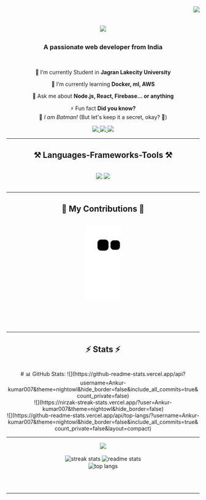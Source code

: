 <img align="right" src="https://visitor-badge.laobi.icu/badge?page_id=Ankur-kumar007.Ankur-kumar007" />

<h1 align="center">
    <img src="https://readme-typing-svg.herokuapp.com/?font=Righteous&size=35&center=true&vCenter=true&width=500&height=70&duration=4000&lines=Hi+There!+👋;+I'm+Ankur+kumar!;" />
</h1>

<h3 align="center">A passionate web developer from India </h3>

<br/>

<div align="center">
 
 🔭 I’m currently Student in **Jagran Lakecity University**
 
 🌱 I’m currently learning **Docker, ml, AWS**

💬 Ask me about **Node.js, React, Firebase... or anything**

⚡ Fun fact   **Did you know?**  
  🦇 *I am Batman!* (But let's keep it a secret, okay? 🤫)

 </div>
 
<div align="center"> 
  <a href="ankuranmol361@gmail.com">
    <img src="https://img.shields.io/badge/Gmail-333333?style=for-the-badge&logo=gmail&logoColor=red" />
    
  </a>
  <a href="https://www.linkedin.com/in/ankur-kumar-bb8451281/" target="_blank">
    <img src="https://img.shields.io/badge/LinkedIn-0077B5?style=for-the-badge&logo=linkedin&logoColor=white" target="_blank" />
  </a>
  <a href="working on" target="_blank">
     <img src="https://img.shields.io/badge/Portfolio-FF5722?style=for-the-badge&logo=todoist&logoColor=white" target="_blank" /> <!-- sqlite, safari, google-chrome are other good icon options -->
  </a>
</div>

 <hr/>
 
<h2 align="center">⚒️ Languages-Frameworks-Tools ⚒️</h2>
<br/>
<div align="center">
    <img src="https://skillicons.dev/icons?i=react,bootstrap,html,css,vscode,github,figma,tailwind,git," />
    <img src="https://skillicons.dev/icons?i=nodejs,python,javascript,express,firebase,mongodb,c,java,nextjs,mysql," /><br>
</div>

<br/>
<hr/>

<div align="center">
  <h2>🐍 My Contributions 🐍</h2>
  <br>
  <img alt="snake eating my contributions" src="https://raw.githubusercontent.com/Ankur-kumar007/Ankur-kumar007/output/github-contribution-grid-snake.svg" />
  
  <br/><br/><br/>
</div>

<hr/>

<h2 align="center">⚡ Stats ⚡</h2>
<br>
<div align=center>
  # 📊 GitHub Stats:
![](https://github-readme-stats.vercel.app/api?username=Ankur-kumar007&theme=nightowl&hide_border=false&include_all_commits=true&count_private=false)<br/>
![](https://nirzak-streak-stats.vercel.app/?user=Ankur-kumar007&theme=nightowl&hide_border=false)<br/>
![](https://github-readme-stats.vercel.app/api/top-langs/?username=Ankur-kumar007&theme=nightowl&hide_border=false&include_all_commits=true&count_private=false&layout=compact)

---
[![](https://visitcount.itsvg.in/api?id=Ankur-kumar007&icon=0&color=0)](https://visitcount.itsvg.in)

<!-- Proudly created with GPRM ( https://gprm.itsvg.in ) -->
  <img width=390 src="https://github-readme-streak-stats-Ankur-kumar007.vercel.app/?user=Ankur-kumar007&count_private=true&theme=react&border_radius=10" alt="streak stats"/>
  <img width=390 src="https://github-readme-stats-Ankur-kumar007.vercel.app/api?username=Ankur-kumar007&count_private=true&show_icons=true&theme=react&rank_icon=github&border_radius=10" alt="readme stats" />
  <br/>
  <img width=325 align="center" src="https://github-readme-stats-Ankur-kumar007.vercel.app/api/top-langs/?username=Ankur-kumar007&hide=HTML&langs_count=8&layout=compact&theme=react&border_radius=10&size_weight=0.5&count_weight=0.5&exclude_repo=github-readme-stats" alt="top langs" />
</div>

<br/><br/>

<hr/>
